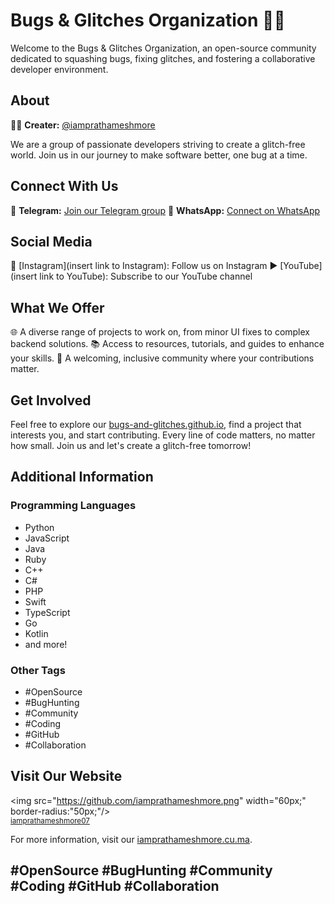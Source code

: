 # Bugs & Glitches Organization 🐞✨

Welcome to the Bugs & Glitches Organization, an open-source community dedicated to squashing bugs, fixing glitches, and fostering a collaborative developer environment.

## About
👨‍💻 **Creater:** [@iamprathameshmore](https://github.com/iamprathameshmore)

We are a group of passionate developers striving to create a glitch-free world. Join us in our journey to make software better, one bug at a time.


## Connect With Us
📱 **Telegram:** [Join our Telegram group](https://t.me/BugsandGlitches)
📲 **WhatsApp:** [Connect on WhatsApp](https://whatsapp.com/channel/0029VaDrEAuBadmUrDFSp12I )

## Social Media
📸 [Instagram](insert link to Instagram): Follow us on Instagram
▶️ [YouTube](insert link to YouTube): Subscribe to our YouTube channel

## What We Offer
🌐 A diverse range of projects to work on, from minor UI fixes to complex backend solutions.
📚 Access to resources, tutorials, and guides to enhance your skills.
🤝 A welcoming, inclusive community where your contributions matter.

## Get Involved
Feel free to explore our [bugs-and-glitches.github.io](https://bugs-and-glitches.github.io/), find a project that interests you, and start contributing. Every line of code matters, no matter how small. Join us and let's create a glitch-free tomorrow!

## Additional Information

### Programming Languages
- Python
- JavaScript
- Java
- Ruby
- C++
- C#
- PHP
- Swift
- TypeScript
- Go
- Kotlin
- and more!

### Other Tags
- #OpenSource
- #BugHunting
- #Community
- #Coding
- #GitHub
- #Collaboration

## Visit Our Website
<img src="https://github.com/iamprathameshmore.png" width="60px;" border-radius:"50px;"/><br /><sub><a href="https://github.com/iamprathameshmore">iamprathameshmore07</a></sub>

For more information, visit our [iamprathameshmore.cu.ma](https://iamprathameshmore.cu.ma).

## #OpenSource #BugHunting #Community #Coding #GitHub #Collaboration
